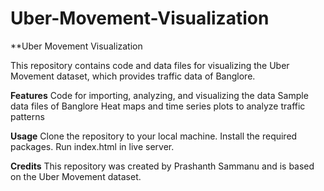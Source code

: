 # Uber-Movement-VisuaIization

**Uber Movement Visualization

This repository contains code and data files for visualizing the Uber Movement dataset, which provides traffic data of Banglore.

**Features**
Code for importing, analyzing, and visualizing the data
Sample data files of Banglore
Heat maps and time series plots to analyze traffic patterns

**Usage**
Clone the repository to your local machine.
Install the required packages.
Run index.html in live server.

**Credits**
This repository was created by Prashanth Sammanu and is based on the Uber Movement dataset.





